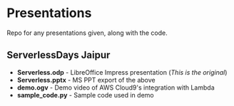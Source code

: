 # Presentations

Repo for any presentations given, along with the code.

## ServerlessDays Jaipur
* **Serverless.odp** - LibreOffice Impress presentation (*This is the original*)
* **Serverless.pptx** - MS PPT export of the above
* **demo.ogv** - Demo video of AWS Cloud9's integration with Lambda
* **sample_code.py** - Sample code used in demo
